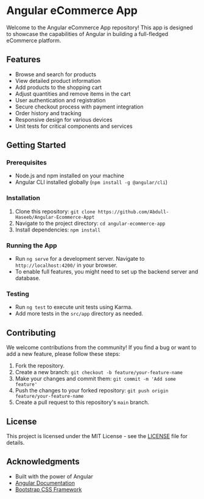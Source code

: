 # Angular eCommerce App

Welcome to the Angular eCommerce App repository! This app is designed to showcase the capabilities of Angular in building a full-fledged eCommerce platform.

## Features

- Browse and search for products
- View detailed product information
- Add products to the shopping cart
- Adjust quantities and remove items in the cart
- User authentication and registration
- Secure checkout process with payment integration
- Order history and tracking
- Responsive design for various devices
- Unit tests for critical components and services

## Getting Started

### Prerequisites

- Node.js and npm installed on your machine
- Angular CLI installed globally (`npm install -g @angular/cli`)

### Installation

1. Clone this repository: `git clone https://github.com/Abdull-Haseeb/Angular-Ecommerce-Appt`
2. Navigate to the project directory: `cd angular-ecommerce-app`
3. Install dependencies: `npm install`

### Running the App

- Run `ng serve` for a development server. Navigate to `http://localhost:4200/` in your browser.
- To enable full features, you might need to set up the backend server and database.

### Testing

- Run `ng test` to execute unit tests using Karma.
- Add more tests in the `src/app` directory as needed.

## Contributing

We welcome contributions from the community! If you find a bug or want to add a new feature, please follow these steps:

1. Fork the repository.
2. Create a new branch: `git checkout -b feature/your-feature-name`
3. Make your changes and commit them: `git commit -m 'Add some feature'`
4. Push the changes to your forked repository: `git push origin feature/your-feature-name`
5. Create a pull request to this repository's `main` branch.

## License

This project is licensed under the MIT License - see the [LICENSE](LICENSE) file for details.

## Acknowledgments

- Built with the power of Angular
- [Angular Documentation](https://angular.io/docs)
- [Bootstrap CSS Framework](https://getbootstrap.com/)

